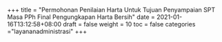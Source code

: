 +++
title = "Permohonan Penilaian Harta Untuk Tujuan Penyampaian SPT Masa PPh Final Pengungkapan Harta Bersih"
date = 2021-01-16T13:12:58+08:00
draft = false
weight = 10
toc = false
categories ="layananadministrasi"
+++